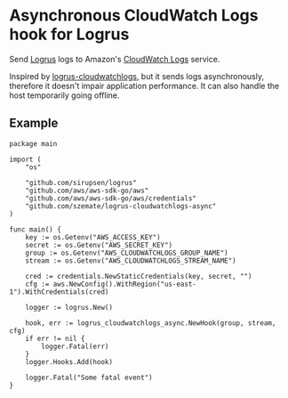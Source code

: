 # Asynchronous CloudWatch Logs hook for Logrus

Send [Logrus](https://github.com/sirupsen/logrus) logs to Amazon's [CloudWatch
Logs](https://aws.amazon.com/cloudwatch/details/#log-monitoring) service.

Inspired by [logrus-cloudwatchlogs](https://github/kdar/logrus-cloudwatchlogs), but it sends logs
asynchronously, therefore it doesn't impair application performance. It can also handle the host
temporarily going offline.

## Example

```
package main

import (
	"os"

	"github.com/sirupsen/logrus"
	"github.com/aws/aws-sdk-go/aws"
	"github.com/aws/aws-sdk-go/aws/credentials"
	"github.com/szemate/logrus-cloudwatchlogs-async"
)

func main() {
	key := os.Getenv("AWS_ACCESS_KEY")
	secret := os.Getenv("AWS_SECRET_KEY")
	group := os.Getenv("AWS_CLOUDWATCHLOGS_GROUP_NAME")
	stream := os.Getenv("AWS_CLOUDWATCHLOGS_STREAM_NAME")

	cred := credentials.NewStaticCredentials(key, secret, "")
	cfg := aws.NewConfig().WithRegion("us-east-1").WithCredentials(cred)

	logger := logrus.New()

	hook, err := logrus_cloudwatchlogs_async.NewHook(group, stream, cfg)
	if err != nil {
		logger.Fatal(err)
	}
	logger.Hooks.Add(hook)

	logger.Fatal("Some fatal event")
}
```

